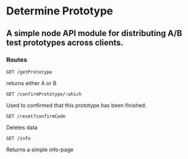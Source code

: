 # Determine Prototype

## A simple node API module for distributing A/B test prototypes across clients.

### Routes
`GET /getPrototype`

returns either A or B
 
`GET /confirmPrototype/:which`

Used to confirmed that this prototype has been finished.

`GET /reset?confirmCode`

Deletes data 

`GET /info`

Returns a simple info-page
